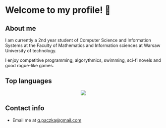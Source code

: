 # Welcome to my profile! 👋
## About me
I am  currently a 2nd year student of Computer Science and Information Systems at the Faculty of Mathematics
and Information sciences at Warsaw University of technology.

I enjoy competitive programming, algorythmics, swimming, sci-fi novels and good rogue-like games.

## Top languages
<p align="center">
  <img src="https://github-readme-stats-eosin-one-98.vercel.app/api/top-langs/?username=kubapoke&theme=dark&layout=compact&hide_border=false&count_private=true&hide_title=true&hide=TeX" />
</p>

## Contact info
- Email me at [q.paczka@gmail.com](mailto:q.paczka@gmail.com)
